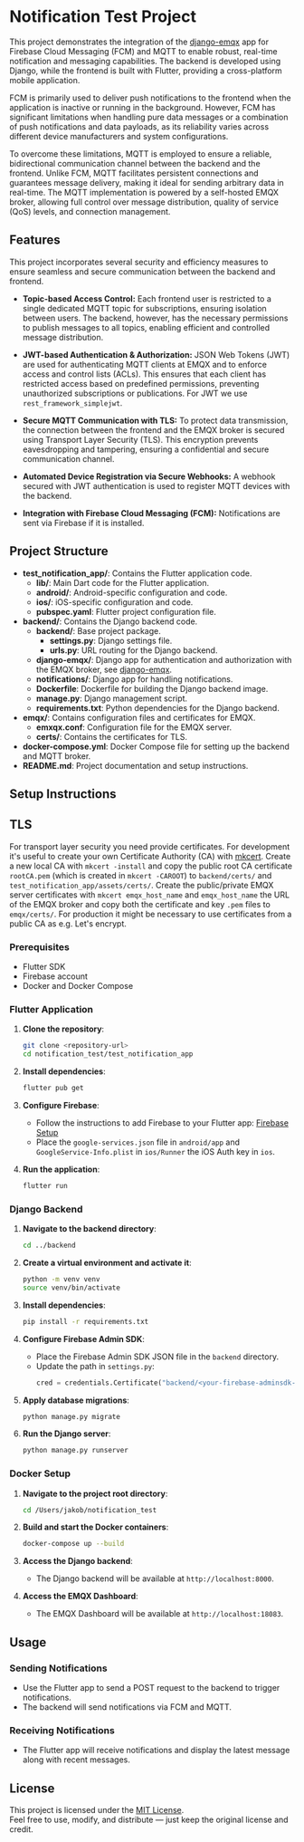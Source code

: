 # Notification Test Project

This project demonstrates the integration of the [django-emqx](https://github.com/jakobatgithub/django-emqx) app for Firebase Cloud Messaging (FCM) and MQTT to enable robust, real-time notification and messaging capabilities. The backend is developed using Django, while the frontend is built with Flutter, providing a cross-platform mobile application.

FCM is primarily used to deliver push notifications to the frontend when the application is inactive or running in the background. However, FCM has significant limitations when handling pure data messages or a combination of push notifications and data payloads, as its reliability varies across different device manufacturers and system configurations.

To overcome these limitations, MQTT is employed to ensure a reliable, bidirectional communication channel between the backend and the frontend. Unlike FCM, MQTT facilitates persistent connections and guarantees message delivery, making it ideal for sending arbitrary data in real-time. The MQTT implementation is powered by a self-hosted EMQX broker, allowing full control over message distribution, quality of service (QoS) levels, and connection management.

## Features

This project incorporates several security and efficiency measures to ensure seamless and secure communication between the backend and frontend.

- **Topic-based Access Control:**
    Each frontend user is restricted to a single dedicated MQTT topic for subscriptions, ensuring isolation between users. The backend, however, has the necessary permissions to publish messages to all topics, enabling efficient and controlled message distribution.

- **JWT-based Authentication & Authorization:**
    JSON Web Tokens (JWT) are used for authenticating MQTT clients at EMQX and to enforce access and control lists (ACLs). This ensures that each client has restricted access based on predefined permissions, preventing unauthorized subscriptions or publications. For JWT we use `rest_framework_simplejwt`.

- **Secure MQTT Communication with TLS:**
    To protect data transmission, the connection between the frontend and the EMQX broker is secured using Transport Layer Security (TLS). This encryption prevents eavesdropping and tampering, ensuring a confidential and secure communication channel.

- **Automated Device Registration via Secure Webhooks:**
    A webhook secured with JWT authentication is used to register MQTT devices with the backend.

- **Integration with Firebase Cloud Messaging (FCM):**
    Notifications are sent via Firebase if it is installed.

## Project Structure

- **test_notification_app/**: Contains the Flutter application code.
  - **lib/**: Main Dart code for the Flutter application.
  - **android/**: Android-specific configuration and code.
  - **ios/**: iOS-specific configuration and code.
  - **pubspec.yaml**: Flutter project configuration file.
- **backend/**: Contains the Django backend code.
  - **backend/**: Base project package.
    - **settings.py**: Django settings file.
    - **urls.py**: URL routing for the Django backend.
  - **django-emqx/**: Django app for authentication and authorization with the EMQX broker, see [django-emqx](https://github.com/jakobatgithub/django-emqx).
  - **notifications/**: Django app for handling notifications.
  - **Dockerfile**: Dockerfile for building the Django backend image.
  - **manage.py**: Django management script.
  - **requirements.txt**: Python dependencies for the Django backend.
- **emqx/**: Contains configuration files and certificates for EMQX.
  - **emxqx.conf**: Configuration file for the EMQX server.
  - **certs/**: Contains the certificates for TLS.
- **docker-compose.yml**: Docker Compose file for setting up the backend and MQTT broker.
- **README.md**: Project documentation and setup instructions.

## Setup Instructions

## TLS
For transport layer security you need provide certificates. For development it's useful to create your own Certificate Authority (CA) with [mkcert](https://github.com/FiloSottile/mkcert). Create a new local CA with `mkcert -install` and copy the public root CA certificate `rootCA.pem` (which is created in `mkcert -CAROOT`) to `backend/certs/` and `test_notification_app/assets/certs/`. Create the public/private EMQX server certificates with `mkcert emqx_host_name` and `emqx_host_name` the URL of the EMQX broker and copy both the certificate and key `.pem` files to `emqx/certs/`. For production it might be necessary to use certificates from a public CA as e.g. Let's encrypt.

### Prerequisites

- Flutter SDK
- Firebase account
- Docker and Docker Compose

### Flutter Application

1. **Clone the repository**:
    ```sh
    git clone <repository-url>
    cd notification_test/test_notification_app
    ```

2. **Install dependencies**:
    ```sh
    flutter pub get
    ```

3. **Configure Firebase**:
    - Follow the instructions to add Firebase to your Flutter app: [Firebase Setup](https://firebase.google.com/docs/flutter/setup)
    - Place the `google-services.json` file in `android/app` and `GoogleService-Info.plist` in `ios/Runner` the iOS Auth key in `ios`.

4. **Run the application**:
    ```sh
    flutter run
    ```

### Django Backend

1. **Navigate to the backend directory**:
    ```sh
    cd ../backend
    ```

2. **Create a virtual environment and activate it**:
    ```sh
    python -m venv venv
    source venv/bin/activate
    ```

3. **Install dependencies**:
    ```sh
    pip install -r requirements.txt
    ```

4. **Configure Firebase Admin SDK**:
    - Place the Firebase Admin SDK JSON file in the `backend` directory.
    - Update the path in `settings.py`:
      ```python
      cred = credentials.Certificate("backend/<your-firebase-adminsdk-json>.json")
      ```

5. **Apply database migrations**:
    ```sh
    python manage.py migrate
    ```

6. **Run the Django server**:
    ```sh
    python manage.py runserver
    ```

### Docker Setup

1. **Navigate to the project root directory**:
    ```sh
    cd /Users/jakob/notification_test
    ```

2. **Build and start the Docker containers**:
    ```sh
    docker-compose up --build
    ```

3. **Access the Django backend**:
    - The Django backend will be available at `http://localhost:8000`.

4. **Access the EMQX Dashboard**:
    - The EMQX Dashboard will be available at `http://localhost:18083`.

## Usage

### Sending Notifications

- Use the Flutter app to send a POST request to the backend to trigger notifications.
- The backend will send notifications via FCM and MQTT.

### Receiving Notifications

- The Flutter app will receive notifications and display the latest message along with recent messages.

## License

This project is licensed under the [MIT License](./LICENSE).  
Feel free to use, modify, and distribute — just keep the original license and credit.
